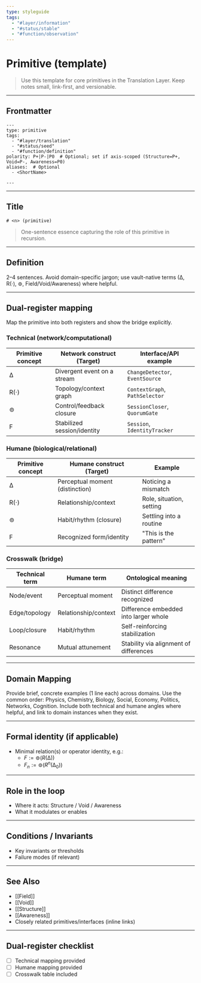 ```yaml
---
type: styleguide
tags:
  - "#layer/information"
  - "#status/stable"
  - "#function/observation"
---
```


# Primitive (template)

> Use this template for core primitives in the Translation Layer. Keep notes small, link-first, and versionable.

---

## Frontmatter

```
---
type: primitive
tags:
  - "#layer/translation"
  - "#status/seed"
  - "#function/definition"
polarity: P+|P-|P0  # Optional; set if axis-scoped (Structure=P+, Void=P-, Awareness=P0)
aliases:  # Optional
  - <ShortName>

---
```

---

## Title

`# <n> (primitive)`

> One-sentence essence capturing the role of this primitive in recursion.

---

## Definition

2–4 sentences. Avoid domain-specific jargon; use vault-native terms (∆, R(·), ⊚, Field/Void/Awareness) where helpful.

---

## Dual-register mapping

Map the primitive into both registers and show the bridge explicitly.

### Technical (network/computational)

| Primitive concept | Network construct (Target) | Interface/API example |
|-------------------|----------------------------|-----------------------|
| ∆                 | Divergent event on a stream | `ChangeDetector`, `EventSource` |
| R(·)              | Topology/context graph      | `ContextGraph`, `PathSelector` |
| ⊚                 | Control/feedback closure    | `SessionCloser`, `QuorumGate` |
| F                 | Stabilized session/identity | `Session`, `IdentityTracker` |

### Humane (biological/relational)

| Primitive concept | Humane construct (Target)     | Example |
|-------------------|-------------------------------|---------|
| ∆                 | Perceptual moment (distinction)| Noticing a mismatch |
| R(·)              | Relationship/context           | Role, situation, setting |
| ⊚                 | Habit/rhythm (closure)         | Settling into a routine |
| F                 | Recognized form/identity       | "This is the pattern" |

### Crosswalk (bridge)

| Technical term  | Humane term          | Ontological meaning                    |
|-----------------|----------------------|----------------------------------------|
| Node/event      | Perceptual moment    | Distinct difference recognized         |
| Edge/topology   | Relationship/context | Difference embedded into larger whole  |
| Loop/closure    | Habit/rhythm         | Self-reinforcing stabilization         |
| Resonance       | Mutual attunement    | Stability via alignment of differences |

---

## Domain Mapping

Provide brief, concrete examples (1 line each) across domains. Use the common order: Physics, Chemistry, Biology, Social, Economy, Politics, Networks, Cognition. Include both technical and humane angles where helpful, and link to domain instances when they exist.

---

## Formal identity (if applicable)

- Minimal relation(s) or operator identity, e.g.:
  - $F := ⊚(R(∆))$
  - $F_n := ⊚(R^n(∆_0))$

---

## Role in the loop

- Where it acts: Structure / Void / Awareness
- What it modulates or enables

---

## Conditions / Invariants

- Key invariants or thresholds
- Failure modes (if relevant)

---

## See Also

- [[Field]]
- [[Void]]
- [[Structure]]
- [[Awareness]]
- Closely related primitives/interfaces (inline links)

---

## Dual‑register checklist

- [ ] Technical mapping provided
- [ ] Humane mapping provided
- [ ] Crosswalk table included